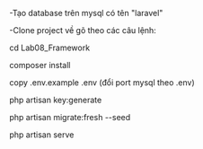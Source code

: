 -Tạo database trên mysql có tên "laravel"

-Clone project về gõ theo các câu lệnh:

cd Lab08_Framework

composer install

copy .env.example .env (đổi port mysql theo .env)

php artisan key:generate

php artisan migrate:fresh --seed

php artisan serve
